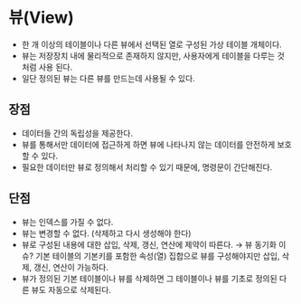 # **뷰(View)**

- 한 개 이상의 테이블이나 다른 뷰에서 선택된 열로 구성된 가상 테이블 개체이다.
- 뷰는 저장장치 내에 물리적으로 존재하지 않지만, 사용자에게 테이블을 다루는 것 처럼 사용 된다.
- 일단 정의된 뷰는 다른 뷰를 만드는데 사용될 수 있다.

## **장점**

- 데이터들 간의 독립성을 제공한다.
- 뷰를 통해서만 데이터에 접근하게 하면 뷰에 나타나지 않는 데이터를 안전하게 보호 할 수 있다.
- 필요한 데이터만 뷰로 정의해서 처리할 수 있기 때문에, 명령문이 간단해진다.

## **단점**

- 뷰는 인덱스를 가질 수 없다.
- 뷰는 변경할 수 없다. (삭제하고 다시 생성해야 한다)
- 뷰로 구성된 내용에 대한 삽입, 삭제, 갱신, 연산에 제약이 따른다. → 뷰 동기화 이슈?
기본 테이블의 기본키를 포함한 속성(열) 집합으로 뷰를 구성해야지만 삽입, 삭제, 갱신, 연산이 가능하다.
- 뷰가 정의된 기본 테이블이나 뷰를 삭제하면 그 테이블이나 뷰를 기초로 정의된 다른 뷰도 자동으로 삭제된다.

